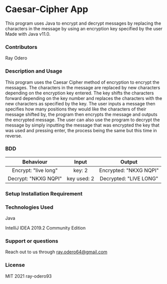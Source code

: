 # Caesar-Cipher App

This program uses Java to encrypt and decrypt messages by replacing the characters in the message by using an encryption key specified by the user
Made with Java v11.0.

### Contributors

Ray Odero

### Description and Usage

This program uses the Caesar Cipher method of encryption to encrypt the messages. The characters in the message are replaced by new characters depending on the encryption key entered. The key shifts the characters forward depending on the key number and replaces the characters with the new characters as specified by the key. The user inputs a message then specifies how many positions they would like the characters of their message shifted by, the program then encrypts the message and outputs the encrypted message. The user can also use the program to decrypt the message by simply inputting the message that was encrypted the key that was used and pressing enter, the process being the same but this time in reverse.

### BDD

|  Behaviour  |   Input   |    Output     |
| :---------: | :-------: | :-----------: |
| Encrypt: "live long" |   key: 2   | Encrypted: "NKXG NQPI" |
| Decrypt: "NKXG NQPI" | key used: 2 | Decrypted: "LIVE LONG" |

### Setup Installation Requirement

### Technologies Used

Java

IntelliJ IDEA 2019.2 Community Edition

### Support or questions

Reach out to us through ray.odero64@gmail.com

### License

MIT 2021 ray-odero93
